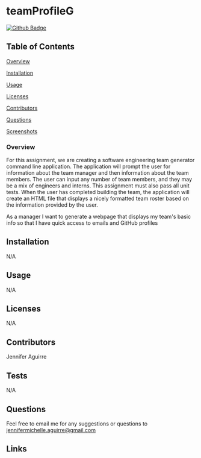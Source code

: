 # teamProfileG

[![Github Badge](https://img.shields.io/badge/GitHub-Profile-blueviolet?style=plastic&logo=appveyor)](https://github.com/jenniferaguirre)


## Table of Contents


[Overview](#Overview)

[Installation](#Installation)

[Usage](#Usage)

[Licenses](#Licenses)

[Contributors](#Contributors)

[Questions](#Questions)

[Screenshots](#Screenshots)

### Overview
For this assignment, we are creating a software engineering team generator command line application. The application will prompt the user for information about the team manager and then information about the team members. The user can input any number of team members, and they may be a mix of engineers and interns. This assignment must also pass all unit tests. When the user has completed building the team, the application will create an HTML file that displays a nicely formatted team roster based on the information provided by the user.

As a manager I want to generate a webpage that displays my team's basic info so that I have quick access to emails and GitHub profiles


## Installation

N/A


## Usage

N/A


## Licenses

N/A


## Contributors

Jennifer Aguirre


## Tests

N/A

## Questions

Feel free to email me for any suggestions or questions to jennifermichelle.aguirre@gmail.com

## Links

